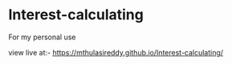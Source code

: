 # Interest-calculating
For my personal use

view live at:- https://mthulasireddy.github.io/Interest-calculating/
